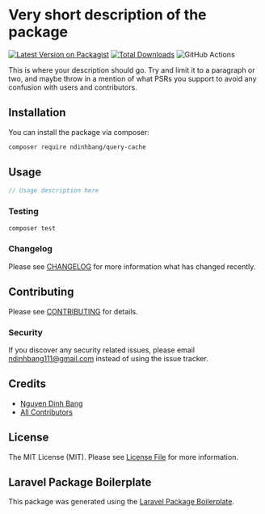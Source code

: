 # Very short description of the package

[![Latest Version on Packagist](https://img.shields.io/packagist/v/ndinhbang/query-cache.svg?style=flat-square)](https://packagist.org/packages/ndinhbang/query-cache)
[![Total Downloads](https://img.shields.io/packagist/dt/ndinhbang/query-cache.svg?style=flat-square)](https://packagist.org/packages/ndinhbang/query-cache)
![GitHub Actions](https://github.com/ndinhbang/query-cache/actions/workflows/main.yml/badge.svg)

This is where your description should go. Try and limit it to a paragraph or two, and maybe throw in a mention of what PSRs you support to avoid any confusion with users and contributors.

## Installation

You can install the package via composer:

```bash
composer require ndinhbang/query-cache
```

## Usage

```php
// Usage description here
```

### Testing

```bash
composer test
```

### Changelog

Please see [CHANGELOG](CHANGELOG.md) for more information what has changed recently.

## Contributing

Please see [CONTRIBUTING](CONTRIBUTING.md) for details.

### Security

If you discover any security related issues, please email ndinhbang111@gmail.com instead of using the issue tracker.

## Credits

-   [Nguyen Dinh Bang](https://github.com/ndinhbang)
-   [All Contributors](../../contributors)

## License

The MIT License (MIT). Please see [License File](LICENSE.md) for more information.

## Laravel Package Boilerplate

This package was generated using the [Laravel Package Boilerplate](https://laravelpackageboilerplate.com).
